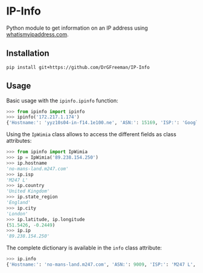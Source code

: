 # IP-Info
Python module to get information on an IP address using [whatismyipaddress.com](https://whatismyipaddress.com).

## Installation

```
pip install git+https://github.com/DrGFreeman/IP-Info
```

## Usage

Basic usage with the `ipinfo.ipinfo` function:
```python
>>> from ipinfo import ipinfo
>>> ipinfo('172.217.1.174')
{'Hostname:': 'yyz10s04-in-f14.1e100.ne', 'ASN:': 15169, 'ISP:': 'Google', 'Organization:': 'Google', 'Type:': 'Corporate', 'Continent:': 'North America', 'Country:': 'United States', 'State/Region:': 'Not available', 'City:': 'Not available', 'Latitude:': 37.751, 'Longitude:': -97.822}
```

Using the `IpWimia` class allows to access the different fields as class attributes:
```python
>>> from ipinfo import IpWimia
>>> ip = IpWimia('89.238.154.250')
>>> ip.hostname
'no-mans-land.m247.com'
>>> ip.isp
'M247 L'
>>> ip.country
'United Kingdom'
>>> ip.state_region
'England'
>>> ip.city
'London'
>>> ip.latitude, ip.longitude
(51.5426, -0.2449)
>>> ip.ip
'89.238.154.250'
```

The complete dictionary is available in the `info` class attribute:
```python
>>> ip.info
{'Hostname:': 'no-mans-land.m247.com', 'ASN:': 9009, 'ISP:': 'M247 L', 'Organization:': 'M247 L', 'Type:': 'Not available', 'Continent:': 'Europe', 'Country:': 'United Kingdom', 'State/Region:': 'England', 'City:': 'London', 'Latitude:': 51.5426, 'Longitude:': -0.2449}
```